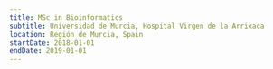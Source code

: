 ```yaml
---
title: MSc in Bioinformatics
subtitle: Universidad de Murcia, Hospital Virgen de la Arrixaca
location: Región de Murcia, Spain
startDate: 2018-01-01
endDate: 2019-01-01
---
```

